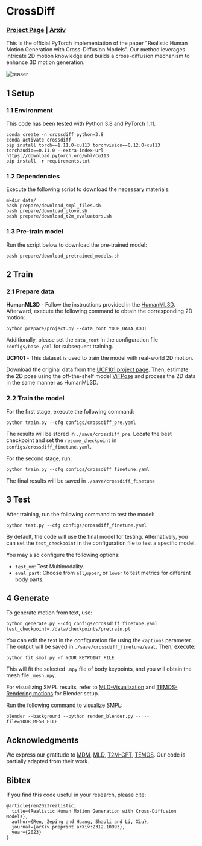 # CrossDiff

### [Project Page](https://wonderno.github.io/CrossDiff-webpage/) | [Arxiv](https://arxiv.org/abs/2312.10993)

This is the official PyTorch implementation of the paper "Realistic Human Motion Generation with Cross-Diffusion Models". Our method leverages intricate 2D motion knowledge and builds a cross-diffusion mechanism to enhance 3D motion generation.

![teaser](https://github.com/wonderNo/crossdiff/blob/master/assets/teaser.png)

## 1 Setup 

### 1.1 Environment

This code has been tested with Python 3.8 and PyTorch 1.11.

```shell
conda create -n crossdiff python=3.8
conda activate crossdiff
pip install torch==1.11.0+cu113 torchvision==0.12.0+cu113 torchaudio==0.11.0 --extra-index-url https://download.pytorch.org/whl/cu113
pip install -r requirements.txt
```

### 1.2 Dependencies

Execute the following script to download the necessary materials:

```shell
mkdir data/
bash prepare/download_smpl_files.sh
bash prepare/download_glove.sh
bash prepare/download_t2m_evaluators.sh
```

### 1.3 Pre-train model

Run the script below to download the pre-trained model:

```shell
bash prepare/download_pretrained_models.sh
```

## 2 Train

### 2.1 Prepare data

**HumanML3D** - Follow the instructions provided in the [HumanML3D](https://github.com/EricGuo5513/HumanML3D.git). Afterward, execute the following command to obtain the corresponding 2D motion:
```shell
python prepare/project.py --data_root YOUR_DATA_ROOT
```
Additionally, please set the `data_root` in the configuration file `configs/base.yaml` for subsequent training.

**UCF101** - This dataset is used to train the model with real-world 2D motion.

Download the original data from the [UCF101 project page](https://www.crcv.ucf.edu/data/UCF101.php#Results_on_UCF101). Then, estimate the 2D pose using the off-the-shelf model [ViTPose](https://github.com/ViTAE-Transformer/ViTPose) and process the 2D data in the same manner as HumanML3D.

### 2.2 Train the model

For the first stage, execute the following command:

```shell
python train.py --cfg configs/crossdiff_pre.yaml
```
The results will be stored in `./save/crossdiff_pre`. Locate the best checkpoint and set the `resume_checkpoint` in `configs/crossdiff_finetune.yaml`.

For the second stage, run:
```shell
python train.py --cfg configs/crossdiff_finetune.yaml
```
The final results will be saved in `./save/crossdiff_finetune`

## 3 Test

After training, run the following command to test the model:
```shell
python test.py --cfg configs/crossdiff_finetune.yaml
```
By default, the code will use the final model for testing. Alternatively, you can set the `test_checkpoint` in the configuration file to test a specific model.

You may also configure the following options:
* `test_mm`: Test Multimodality.
* `eval_part`: Choose from `all`,`upper`, or `lower` to test metrics for different body parts.

## 4 Generate

To generate motion from text, use:

```shell
python generate.py --cfg configs/crossdiff_finetune.yaml test_checkpoint=./data/checkpoints/pretrain.pt
```

You can edit the text in the configuration file using the `captions` parameter. The output will be saved in `./save/crossdiff_finetune/eval`. Then, execute:

```shell
python fit_smpl.py -f YOUR_KEYPOINT_FILE
```
This will fit the selected `.npy` file of body keypoints, and you will obtain the mesh file `_mesh.npy`.

For visualizing SMPL results, refer to [MLD-Visualization](https://github.com/ChenFengYe/motion-latent-diffusion) and [TEMOS-Rendering motions](https://github.com/Mathux/TEMOS) for Blender setup.

Run the following command to visualize SMPL:

```shell
blender --background --python render_blender.py -- --file=YOUR_MESH_FILE
```

## Acknowledgments

We express our gratitude to [MDM](https://github.com/GuyTevet/motion-diffusion-model), [MLD](https://github.com/ChenFengYe/motion-latent-diffusion), [T2M-GPT](https://github.com/Mael-zys/T2M-GPT), [TEMOS](https://github.com/Mathux/TEMOS). Our code is partially adapted from their work.

## Bibtex

If you find this code useful in your research, please cite:

```
@article{ren2023realistic,
  title={Realistic Human Motion Generation with Cross-Diffusion Models},
  author={Ren, Zeping and Huang, Shaoli and Li, Xiu},
  journal={arXiv preprint arXiv:2312.10993},
  year={2023}
}
```
